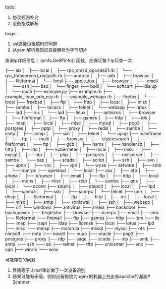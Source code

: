 todo:
1.  协议规则补充
2.  设备指纹解析


bugs:
1.  ssl连接设置超时的问题
2.  从yaml解析规则应直接解析为字节切片


查询ip详细信息：
ipinfo.GetIPinfo() 函数，应保证每个ip只查一次








├── aix
│   ├── local
│   ├── rpc_cmsd_opcode21.rb
│   └── rpc_ttdbserverd_realpath.rb
├── android
│   ├── adb
│   ├── browser
│   ├── fileformat
│   └── local
├── apple_ios
│   ├── browser
│   ├── email
│   └── ssh
├── bsd
│   └── finger
├── bsdi
│   └── softcart
├── dialup
│   └── multi
├── example.py
├── example.rb
├── example_linux_priv_esc.rb
├── example_webapp.rb
├── firefox
│   └── local
├── freebsd
│   ├── ftp
│   ├── http
│   ├── local
│   ├── misc
│   ├── samba
│   ├── tacacs
│   ├── telnet
│   └── webapp
├── hpux
│   └── lpd
├── irix
│   └── lpd
├── linux
│   ├── antivirus
│   ├── browser
│   ├── fileformat
│   ├── ftp
│   ├── games
│   ├── http
│   ├── ids
│   ├── imap
│   ├── local
│   ├── misc
│   ├── mysql
│   ├── pop3
│   ├── postgres
│   ├── pptp
│   ├── proxy
│   ├── redis
│   ├── samba
│   ├── smtp
│   ├── snmp
│   ├── ssh
│   ├── telnet
│   └── upnp
├── mainframe
│   └── ftp
├── multi
│   ├── browser
│   ├── elasticsearch
│   ├── fileformat
│   ├── ftp
│   ├── gdb
│   ├── hams
│   ├── handler.rb
│   ├── http
│   ├── ids
│   ├── kubernetes
│   ├── local
│   ├── misc
│   ├── mysql
│   ├── ntp
│   ├── php
│   ├── postgres
│   ├── realserver
│   ├── samba
│   ├── sap
│   ├── scada
│   ├── script
│   ├── ssh
│   ├── svn
│   ├── upnp
│   ├── vnc
│   ├── vpn
│   └── wyse
├── netware
│   ├── smb
│   └── sunrpc
├── openbsd
│   └── local
├── osx
│   ├── afp
│   ├── arkeia
│   ├── browser
│   ├── email
│   ├── ftp
│   ├── http
│   ├── local
│   ├── mdns
│   ├── misc
│   ├── rtsp
│   └── samba
├── qnx
│   ├── local
│   └── qconn
├── solaris
│   ├── dtspcd
│   ├── local
│   ├── lpd
│   ├── samba
│   ├── ssh
│   ├── sunrpc
│   └── telnet
├── unix
│   ├── dhcp
│   ├── fileformat
│   ├── ftp
│   ├── http
│   ├── irc
│   ├── local
│   ├── misc
│   ├── smtp
│   ├── sonicwall
│   ├── ssh
│   ├── webapp
│   └── x11
└── windows
    ├── antivirus
    ├── arkeia
    ├── backdoor
    ├── backupexec
    ├── brightstor
    ├── browser
    ├── dcerpc
    ├── email
    ├── emc
    ├── fileformat
    ├── firewall
    ├── ftp
    ├── games
    ├── http
    ├── ibm
    ├── iis
    ├── imap
    ├── isapi
    ├── ldap
    ├── license
    ├── local
    ├── lotus
    ├── lpd
    ├── misc
    ├── mmsp
    ├── motorola
    ├── mssql
    ├── mysql
    ├── nfs
    ├── nimsoft
    ├── nntp
    ├── novell
    ├── nuuo
    ├── oracle
    ├── pop3
    ├── postgres
    ├── proxy
    ├── rdp
    ├── sage
    ├── scada
    ├── sip
    ├── smb
    ├── smtp
    ├── ssh
    ├── ssl
    ├── telnet
    ├── tftp
    ├── unicenter
    ├── vnc
    ├── vpn
    ├── winrm
    └── wins


可能存在的问题
1.  性质等于让msf重新做了一次设备识别
2.  结果可能有矛盾，例如设备指纹为nginx的机器上扫出来apache的漏洞# Scanner
